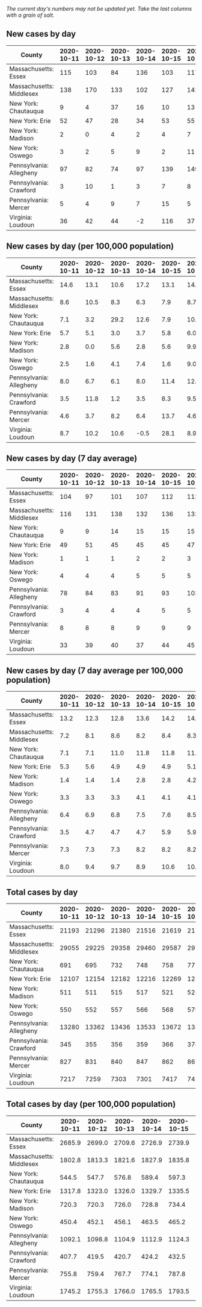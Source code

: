 _The current day's numbers may not be updated yet. Take the last columns with a grain of salt._
## New cases by day

| County | 2020-10-11 | 2020-10-12 | 2020-10-13 | 2020-10-14 | 2020-10-15 | 2020-10-16 | 2020-10-17 |
| --- | --- | --- | --- | --- | --- | --- | --- |
| Massachusetts: Essex | 115 | 103 | 84 | 136 | 103 | 117 | 129 |
| Massachusetts: Middlesex | 138 | 170 | 133 | 102 | 127 | 141 | 117 |
| New York: Chautauqua | 9 | 4 | 37 | 16 | 10 | 13 | 18 |
| New York: Erie | 52 | 47 | 28 | 34 | 53 | 55 | 69 |
| New York: Madison | 2 | 0 | 4 | 2 | 4 | 7 | 3 |
| New York: Oswego | 3 | 2 | 5 | 9 | 2 | 11 | 3 |
| Pennsylvania: Allegheny | 97 | 82 | 74 | 97 | 139 | 149 | 138 |
| Pennsylvania: Crawford | 3 | 10 | 1 | 3 | 7 | 8 | 5 |
| Pennsylvania: Mercer | 5 | 4 | 9 | 7 | 15 | 5 | 15 |
| Virginia: Loudoun | 36 | 42 | 44 | -2 | 116 | 37 | 51 |

## New cases by day (per 100,000 population)

| County | 2020-10-11 | 2020-10-12 | 2020-10-13 | 2020-10-14 | 2020-10-15 | 2020-10-16 | 2020-10-17 |
| --- | --- | --- | --- | --- | --- | --- | --- |
| Massachusetts: Essex | 14.6 | 13.1 | 10.6 | 17.2 | 13.1 | 14.8 | 16.3 |
| Massachusetts: Middlesex | 8.6 | 10.5 | 8.3 | 6.3 | 7.9 | 8.7 | 7.3 |
| New York: Chautauqua | 7.1 | 3.2 | 29.2 | 12.6 | 7.9 | 10.2 | 14.2 |
| New York: Erie | 5.7 | 5.1 | 3.0 | 3.7 | 5.8 | 6.0 | 7.5 |
| New York: Madison | 2.8 | 0.0 | 5.6 | 2.8 | 5.6 | 9.9 | 4.2 |
| New York: Oswego | 2.5 | 1.6 | 4.1 | 7.4 | 1.6 | 9.0 | 2.5 |
| Pennsylvania: Allegheny | 8.0 | 6.7 | 6.1 | 8.0 | 11.4 | 12.3 | 11.3 |
| Pennsylvania: Crawford | 3.5 | 11.8 | 1.2 | 3.5 | 8.3 | 9.5 | 5.9 |
| Pennsylvania: Mercer | 4.6 | 3.7 | 8.2 | 6.4 | 13.7 | 4.6 | 13.7 |
| Virginia: Loudoun | 8.7 | 10.2 | 10.6 | -0.5 | 28.1 | 8.9 | 12.3 |

## New cases by day (7 day average)

| County | 2020-10-11 | 2020-10-12 | 2020-10-13 | 2020-10-14 | 2020-10-15 | 2020-10-16 | 2020-10-17 |
| --- | --- | --- | --- | --- | --- | --- | --- |
| Massachusetts: Essex | 104 | 97 | 101 | 107 | 112 | 113 | 112 |
| Massachusetts: Middlesex | 116 | 131 | 138 | 132 | 136 | 133 | 133 |
| New York: Chautauqua | 9 | 9 | 14 | 15 | 15 | 15 | 15 |
| New York: Erie | 49 | 51 | 45 | 45 | 45 | 47 | 48 |
| New York: Madison | 1 | 1 | 1 | 2 | 2 | 3 | 3 |
| New York: Oswego | 4 | 4 | 4 | 5 | 5 | 5 | 5 |
| Pennsylvania: Allegheny | 78 | 84 | 83 | 91 | 93 | 103 | 111 |
| Pennsylvania: Crawford | 3 | 4 | 4 | 4 | 5 | 5 | 5 |
| Pennsylvania: Mercer | 8 | 8 | 8 | 9 | 9 | 9 | 9 |
| Virginia: Loudoun | 33 | 39 | 40 | 37 | 44 | 45 | 46 |

## New cases by day (7 day average per 100,000 population)

| County | 2020-10-11 | 2020-10-12 | 2020-10-13 | 2020-10-14 | 2020-10-15 | 2020-10-16 | 2020-10-17 |
| --- | --- | --- | --- | --- | --- | --- | --- |
| Massachusetts: Essex | 13.2 | 12.3 | 12.8 | 13.6 | 14.2 | 14.3 | 14.2 |
| Massachusetts: Middlesex | 7.2 | 8.1 | 8.6 | 8.2 | 8.4 | 8.3 | 8.3 |
| New York: Chautauqua | 7.1 | 7.1 | 11.0 | 11.8 | 11.8 | 11.8 | 11.8 |
| New York: Erie | 5.3 | 5.6 | 4.9 | 4.9 | 4.9 | 5.1 | 5.2 |
| New York: Madison | 1.4 | 1.4 | 1.4 | 2.8 | 2.8 | 4.2 | 4.2 |
| New York: Oswego | 3.3 | 3.3 | 3.3 | 4.1 | 4.1 | 4.1 | 4.1 |
| Pennsylvania: Allegheny | 6.4 | 6.9 | 6.8 | 7.5 | 7.6 | 8.5 | 9.1 |
| Pennsylvania: Crawford | 3.5 | 4.7 | 4.7 | 4.7 | 5.9 | 5.9 | 5.9 |
| Pennsylvania: Mercer | 7.3 | 7.3 | 7.3 | 8.2 | 8.2 | 8.2 | 8.2 |
| Virginia: Loudoun | 8.0 | 9.4 | 9.7 | 8.9 | 10.6 | 10.9 | 11.1 |

## Total cases by day

| County | 2020-10-11 | 2020-10-12 | 2020-10-13 | 2020-10-14 | 2020-10-15 | 2020-10-16 | 2020-10-17 |
| --- | --- | --- | --- | --- | --- | --- | --- |
| Massachusetts: Essex | 21193 | 21296 | 21380 | 21516 | 21619 | 21736 | 21865 |
| Massachusetts: Middlesex | 29055 | 29225 | 29358 | 29460 | 29587 | 29728 | 29845 |
| New York: Chautauqua | 691 | 695 | 732 | 748 | 758 | 771 | 789 |
| New York: Erie | 12107 | 12154 | 12182 | 12216 | 12269 | 12324 | 12393 |
| New York: Madison | 511 | 511 | 515 | 517 | 521 | 528 | 531 |
| New York: Oswego | 550 | 552 | 557 | 566 | 568 | 579 | 582 |
| Pennsylvania: Allegheny | 13280 | 13362 | 13436 | 13533 | 13672 | 13821 | 13959 |
| Pennsylvania: Crawford | 345 | 355 | 356 | 359 | 366 | 374 | 379 |
| Pennsylvania: Mercer | 827 | 831 | 840 | 847 | 862 | 867 | 882 |
| Virginia: Loudoun | 7217 | 7259 | 7303 | 7301 | 7417 | 7454 | 7505 |

## Total cases by day (per 100,000 population)

| County | 2020-10-11 | 2020-10-12 | 2020-10-13 | 2020-10-14 | 2020-10-15 | 2020-10-16 | 2020-10-17 |
| --- | --- | --- | --- | --- | --- | --- | --- |
| Massachusetts: Essex | 2685.9 | 2699.0 | 2709.6 | 2726.9 | 2739.9 | 2754.8 | 2771.1 |
| Massachusetts: Middlesex | 1802.8 | 1813.3 | 1821.6 | 1827.9 | 1835.8 | 1844.5 | 1851.8 |
| New York: Chautauqua | 544.5 | 547.7 | 576.8 | 589.4 | 597.3 | 607.6 | 621.7 |
| New York: Erie | 1317.8 | 1323.0 | 1326.0 | 1329.7 | 1335.5 | 1341.5 | 1349.0 |
| New York: Madison | 720.3 | 720.3 | 726.0 | 728.8 | 734.4 | 744.3 | 748.5 |
| New York: Oswego | 450.4 | 452.1 | 456.1 | 463.5 | 465.2 | 474.2 | 476.6 |
| Pennsylvania: Allegheny | 1092.1 | 1098.8 | 1104.9 | 1112.9 | 1124.3 | 1136.6 | 1147.9 |
| Pennsylvania: Crawford | 407.7 | 419.5 | 420.7 | 424.2 | 432.5 | 441.9 | 447.8 |
| Pennsylvania: Mercer | 755.8 | 759.4 | 767.7 | 774.1 | 787.8 | 792.3 | 806.0 |
| Virginia: Loudoun | 1745.2 | 1755.3 | 1766.0 | 1765.5 | 1793.5 | 1802.5 | 1814.8 |
